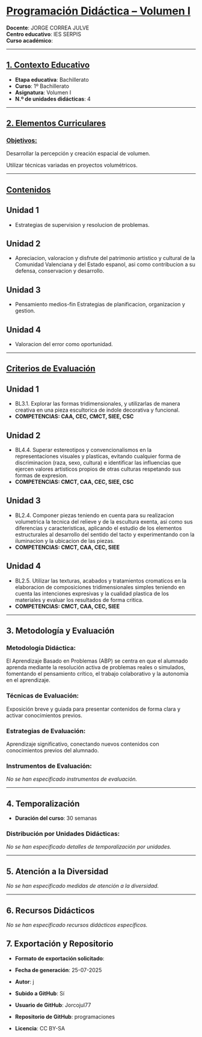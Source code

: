 # <u>Programación Didáctica – Volumen I</u>

**Docente**: JORGE CORREA JULVE  
**Centro educativo**: IES SERPIS  
**Curso académico**:   

---

## <u>1. Contexto Educativo</u>

- **Etapa educativa**: Bachillerato
- **Curso**: 1º Bachillerato
- **Asignatura**: Volumen I
- **N.º de unidades didácticas**: 4

---
## <u>2. Elementos Curriculares</u>

### <u>Objetivos:</u>



Desarrollar la percepción y creación espacial de volumen.

Utilizar técnicas variadas en proyectos volumétricos.



---

## <u>Contenidos</u>

## Unidad 1
- Estrategias de supervision y resolucion de problemas.
## Unidad 2
- Apreciacion, valoracion y disfrute del patrimonio artistico y cultural de la Comunidad Valenciana y del Estado espanol, asi como contribucion a su defensa, conservacion y desarrollo.
## Unidad 3
- Pensamiento medios-fin Estrategias de planificacion, organizacion y gestion.
## Unidad 4
- Valoracion del error como oportunidad.


---

## <u>Criterios de Evaluación</u>

## Unidad 1
- BL3.1. Explorar las formas tridimensionales, y utilizarlas de manera creativa en una pieza escultorica de indole decorativa y funcional.
- **COMPETENCIAS: CAA, CEC, CMCT, SIEE, CSC**
## Unidad 2
- BL4.4. Superar estereotipos y convencionalismos en la representaciones visuales y plasticas, evitando cualquier forma de discriminacion (raza, sexo, cultura) e identificar las influencias que ejercen valores artisticos propios de otras culturas respetando sus formas de expresion.
- **COMPETENCIAS: CMCT, CAA, CEC, SIEE, CSC**
## Unidad 3
- BL2.4. Componer piezas teniendo en cuenta para su realizacion volumetrica la tecnica del relieve y de la escultura exenta, asi como sus diferencias y caracteristicas, aplicando el estudio de los elementos estructurales al desarrollo del sentido del tacto y experimentando con la iluminacion y la ubicacion de las piezas.
- **COMPETENCIAS: CMCT, CAA, CEC, SIEE**
## Unidad 4
- BL2.5. Utilizar las texturas, acabados y tratamientos cromaticos en la elaboracion de composiciones tridimensionales simples teniendo en cuenta las intenciones expresivas y la cualidad plastica de los materiales y evaluar los resultados de forma critica.
- **COMPETENCIAS: CMCT, CAA, CEC, SIEE**


---

## 3. Metodología y Evaluación

### Metodología Didáctica:

El Aprendizaje Basado en Problemas (ABP) se centra en que el alumnado aprenda mediante la resolución activa de problemas reales o simulados, fomentando el pensamiento crítico, el trabajo colaborativo y la autonomía en el aprendizaje.


### Técnicas de Evaluación:

Exposición breve y guiada para presentar contenidos de forma clara y activar conocimientos previos.


### Estrategias de Evaluación:

Aprendizaje significativo, conectando nuevos contenidos con conocimientos previos del alumnado.


### Instrumentos de Evaluación:

_No se han especificado instrumentos de evaluación._


---

## 4. Temporalización

- **Duración del curso**: 30 semanas

### **Distribución por Unidades Didácticas:**


_No se han especificado detalles de temporalización por unidades._


---

## 5. Atención a la Diversidad


_No se han especificado medidas de atención a la diversidad._

---

## 6. Recursos Didácticos


_No se han especificado recursos didácticos específicos._

## 7. Exportación y Repositorio

- **Formato de exportación solicitado**: 
- **Fecha de generación**: 25-07-2025
- **Autor**: j


- **Subido a GitHub**: Sí
- **Usuario de GitHub**: Jorcojul77
- **Repositorio de GitHub**: programaciones

- **Licencia**: CC BY-SA


